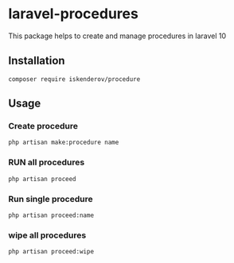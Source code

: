 # laravel-procedures
This  package helps to create and manage procedures in laravel 10

## Installation
    composer require iskenderov/procedure

## Usage

### Create procedure
    php artisan make:procedure name

### RUN all procedures
    php artisan proceed

### Run single procedure
    php artisan proceed:name


### wipe all procedures
    php artisan proceed:wipe
